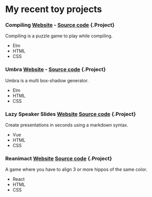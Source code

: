 # My recent toy projects

### Compiling [Website](https://carlotm.github.io/compiling) - [Source code](https://github.com/carlotm/compiling) {.Project}

Compiling is a puzzle game to play while compiling.

- Elm
- HTML
- CSS

### Umbra [Website](https://carlotm.github.io/umbra) - [Source code](https://github.com/carlotm/umbra) {.Project}

Umbra is a multi box-shadow generator.

- Elm
- HTML
- CSS

### Lazy Speaker Slides [Website](https://lazy-speaker-slides.netlify.app) [Source code](https://github.com/carlotm/lazy-speaker-slides) {.Project}

Create presentations in seconds using a markdown syntax.

- Vue
- HTML
- CSS

### Reanimact [Website](https://reanimact.netlify.app) [Source code](https://github.com/carlotm/reanimact) {.Project}

A game where you have to align 3 or more hippos of the same color.

- React
- HTML
- CSS
